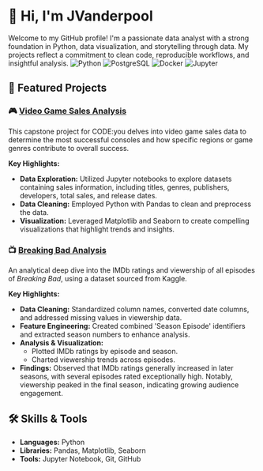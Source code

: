 # 👋 Hi, I'm JVanderpool

Welcome to my GitHub profile! I'm a passionate data analyst with a strong foundation in Python, data visualization, and storytelling through data. My projects reflect a commitment to clean code, reproducible workflows, and insightful analysis.
![Python](https://img.shields.io/badge/Python-3776AB?style=for-the-badge&logo=python&logoColor=white)
![PostgreSQL](https://img.shields.io/badge/PostgreSQL-4169E1?style=for-the-badge&logo=postgresql&logoColor=white)
![Docker](https://img.shields.io/badge/Docker-2496ED?style=for-the-badge&logo=docker&logoColor=white)
![Jupyter](https://img.shields.io/badge/Jupyter-F37626?style=for-the-badge&logo=jupyter&logoColor=white)

## 📌 Featured Projects

### 🎮 [Video Game Sales Analysis](https://github.com/JVanderpool-repos/vg_sales)

This capstone project for CODE:you delves into video game sales data to determine the most successful consoles and how specific regions or game genres contribute to overall success.

**Key Highlights:**
- **Data Exploration:** Utilized Jupyter notebooks to explore datasets containing sales information, including titles, genres, publishers, developers, total sales, and release dates.
- **Data Cleaning:** Employed Python with Pandas to clean and preprocess the data.
- **Visualization:** Leveraged Matplotlib and Seaborn to create compelling visualizations that highlight trends and insights.

### 📺 [Breaking Bad Analysis](https://github.com/JVanderpool-repos/breaking_bad_analysis)

An analytical deep dive into the IMDb ratings and viewership of all episodes of *Breaking Bad*, using a dataset sourced from Kaggle.

**Key Highlights:**
- **Data Cleaning:** Standardized column names, converted date columns, and addressed missing values in viewership data.
- **Feature Engineering:** Created combined 'Season Episode' identifiers and extracted season numbers to enhance analysis.
- **Analysis & Visualization:**
  - Plotted IMDb ratings by episode and season.
  - Charted viewership trends across episodes.
- **Findings:** Observed that IMDb ratings generally increased in later seasons, with several episodes rated exceptionally high. Notably, viewership peaked in the final season, indicating growing audience engagement.

## 🛠️ Skills & Tools

- **Languages:** Python
- **Libraries:** Pandas, Matplotlib, Seaborn
- **Tools:** Jupyter Notebook, Git, GitHub
